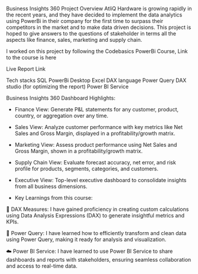 Business Insights 360
Project Overview
AtliQ Hardware is growing rapidly in the recent years, and they have decided to implement the data analytics using PowerBi in their company for the first time to surpass their competitors in the market and to make data driven decisions. This project is hoped to give answers to the questions of stakeholder in terms all the aspects like finance, sales, marketing and supply chain.

I worked on this project by following the Codebasics PowerBi Course, Link to the course is here

Live Report Link

Tech stacks
SQL
PowerBi Desktop
Excel
DAX language
Power Query
DAX studio (for optimizing the report)
Power BI Service


Business Insights 360 Dashboard Highlights:

- Finance View: Generate P&L statements for any customer, product, country, or aggregation over any time.
- Sales View: Analyze customer performance with key metrics like Net Sales and Gross Margin, displayed in a profitability/growth matrix.
- Marketing View: Assess product performance using Net Sales and Gross Margin, shown in a profitability/growth matrix.
- Supply Chain View: Evaluate forecast accuracy, net error, and risk profile for products, segments, categories, and customers.
- Executive View: Top-level executive dashboard to consolidate insights from all business dimensions.

- Key Learnings from this course:

🧩 DAX Measures: I have gained proficiency in creating custom calculations using Data Analysis Expressions (DAX) to generate insightful metrics and KPIs.

🔄 Power Query: I have learned how to efficiently transform and clean data using Power Query, making it ready for analysis and visualization.

☁️ Power BI Service: I have learned to use Power BI Service to share dashboards and reports with stakeholders, ensuring seamless collaboration and access to real-time data.
